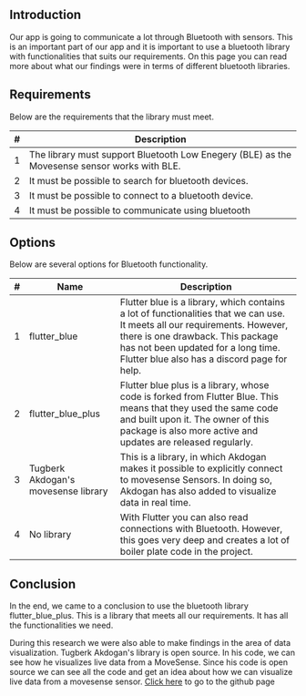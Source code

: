 ## Introduction
Our app is going to communicate a lot through Bluetooth with sensors. This is an important part of our app and it is important to use a bluetooth library with functionalities that suits our requirements. On this page you can read more about what our findings were in terms of different bluetooth libraries. 

## Requirements

Below are the requirements that the library must meet. 

|#|Description|
|-|-|
|1|The library must support Bluetooth Low Enegery (BLE) as the Movesense sensor works with BLE.| 
|2|It must be possible to search for bluetooth devices.||3|It must be possible to search for bluetooth devices. 
|3|It must be possible to connect to a bluetooth device.|3 
|4|It must be possible to communicate using bluetooth| 


## Options

Below are several options for Bluetooth functionality.

|#|Name|Description|
|-|-|-|
|1|flutter_blue|Flutter blue is a library, which contains a lot of functionalities that we can use. It meets all our requirements. However, there is one drawback. This package has not been updated for a long time. Flutter blue also has a discord page for help.
|2|flutter_blue_plus|Flutter blue plus is a library, whose code is forked from Flutter Blue. This means that they used the same code and built upon it. The owner of this package is also more active and updates are released regularly.|.
|3|Tugberk Akdogan's movesense library|This is a library, in which Akdogan makes it possible to explicitly connect to movesense Sensors. In doing so, Akdogan has also added to visualize data in real time.|.
|4|No library|With Flutter you can also read connections with Bluetooth. However, this goes very deep and creates a lot of boiler plate code in the project.|


## Conclusion
In the end, we came to a conclusion to use the bluetooth library flutter_blue_plus. This is a library that meets all our requirements. It has all the functionalities we need.

During this research we were also able to make findings in the area of data visualization. Tugberk Akdogan's library is open source. In his code, we can see how he visualizes live data from a MoveSense. Since his code is open source we can see all the code and get an idea about how we can visualize live data from a movesense sensor. [Click here](https://github.com/petri-lipponen-movesense/mdsflutter) to go to the github page
